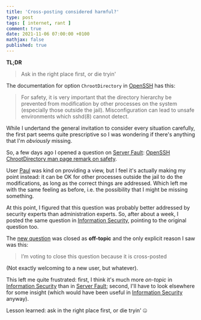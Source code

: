 ```yaml
---
title: 'Cross-posting considered harmful?'
type: post
tags: [ internet, rant ]
comment: true
date: 2021-11-06 07:00:00 +0100
mathjax: false
published: true
---
```


**TL;DR**

> Ask in the right place first, or die tryin'


The documentation for option `ChrootDirectory` in [OpenSSH][] has this:

> For safety, it is very important that the directory hierarchy be
> prevented from modification by other processes on the system
> (especially those outside the jail). Misconfiguration can lead to
> unsafe environments which sshd(8) cannot detect.

While I undertand the general invitation to consider every situation
carefully, the first part seems quite prescriptive so I was wondering if
there's anything that I'm *obviously* missing.

So, a few days ago I opened a question on [Server Fault][]:
[OpenSSH ChrootDirectory man page remark on safety][].

User [Paul][] was kind on providing a view, but I feel it's actually
making my point instead: it can be OK for other processes outside the
jail to do the modifications, as long as the correct things are
addressed. Which left me with the same feeling as before, i.e. the
possibility that I might be missing something.

At this point, I figured that this question was probably better
addressed by security experts than administration experts. So, after
about a week, I posted the same question in [Information Security][],
pointing to the original question too.

The [new question][] was closed as **off-topic** and the only explicit
reason I saw was this:

> I’m voting to close this question because it is cross-posted

(Not exactly welcoming to a new user, but whatever).

This left me quite frustrated: first, I think it's much more *on-topic*
in [Information Security][] than in [Server Fault][]; second, I'll have
to look elsewhere for some insight (which would have been useful in
[Information Security][] anyway).

Lesson learned: ask in the right place first, or die tryin' 🤐

[Server Fault]: https://serverfault.com/
[OpenSSH ChrootDirectory man page remark on safety]: https://serverfault.com/questions/1081539/openssh-chrootdirectory-man-page-remark-on-safety
[Paul]: https://serverfault.com/users/153188/paul
[Information Security]: https://security.stackexchange.com/
[new question]: https://security.stackexchange.com/questions/256641/openssh-chrootdirectory-man-page-remark-on-safety
[OpenSSH]: https://www.openssh.com/
